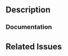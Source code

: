 <!--
  Have any questions? Check out the contributing docs at https://gatsby.dev/contribute, or
  ask in this Pull Request and a Gatsby maintainer will be happy to help :)
-->

<!--
  Is this a blog post? Check out the docs at https://www.gatsbyjs.org/contributing/blog-contributions/, and please mention if the blog post is pre-approved
  by someone from Gatsby.
-->

## Description

<!-- Write a brief description of the changes introduced by this PR -->

### Documentation

<!--
  Where is this feature or API documented?

  - If docs exist:
    - Update any references, if relevant. This includes Guides and Gatsby Internals docs.
  - If no docs exist:
    - Create a stub for documentation including bullet points for how to use the feature, code snippets (including from happy path tests), etc.
  - Tag @gatsbyjs/learning for review, pairing, polishing of the documentation
-->

## Related Issues

<!--
  Link to the issue that is fixed by this PR (if there is one)
  e.g. Fixes #1234

  Link to an issue that is partially addressed by this PR (if there are any)
  e.g. Addresses #1234

  Link to related issues (if there are any)
  e.g. Related to #1234
-->
